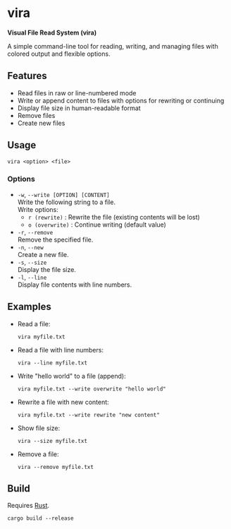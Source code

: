 # vira

**Visual File Read System (vira)**

A simple command-line tool for reading, writing, and managing files with colored output and flexible options.

## Features

- Read files in raw or line-numbered mode
- Write or append content to files with options for rewriting or continuing
- Display file size in human-readable format
- Remove files
- Create new files

## Usage

```
vira <option> <file>
```

### Options

- `-w`, `--write [OPTION] [CONTENT]`  
  Write the following string to a file.  
  Write options:  
    - `r (rewrite)` : Rewrite the file (existing contents will be lost)  
    - `o (overwrite)` : Continue writing (default value)
- `-r`, `--remove`  
  Remove the specified file.
- `-n`, `--new`  
  Create a new file.
- `-s`, `--size`  
  Display the file size.
- `-l`, `--line`  
  Display file contents with line numbers.

## Examples

- Read a file:
  ```
  vira myfile.txt
  ```

- Read a file with line numbers:
  ```
  vira --line myfile.txt
  ```

- Write "hello world" to a file (append):
  ```
  vira myfile.txt --write overwrite "hello world"
  ```

- Rewrite a file with new content:
  ```
  vira myfile.txt --write rewrite "new content"
  ```

- Show file size:
  ```
  vira --size myfile.txt
  ```

- Remove a file:
  ```
  vira --remove myfile.txt
  ```

## Build

Requires [Rust](https://www.rust-lang.org/tools/install).

```
cargo build --release
```

##